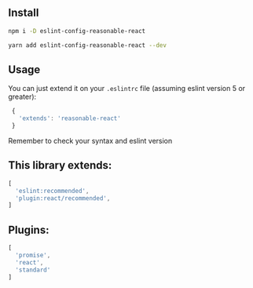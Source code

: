 ## Install

```bash
npm i -D eslint-config-reasonable-react
```
```bash
yarn add eslint-config-reasonable-react --dev
```

## Usage

You can just extend it on your `.eslintrc` file (assuming eslint version 5 or greater):

```javascript
 {
   'extends': 'reasonable-react'
 }
```
Remember to check your syntax and eslint version

## This library extends:
```javascript
[
  'eslint:recommended',
  'plugin:react/recommended',
]
```

## Plugins:
```javascript
[
  'promise',
  'react',
  'standard'
]
```
